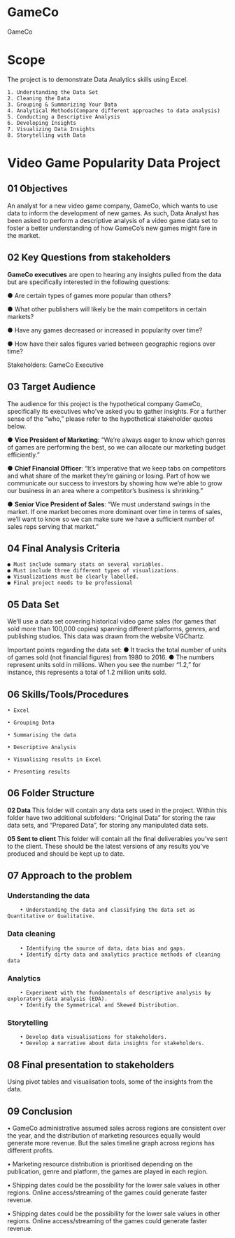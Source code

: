 # GameCo
GameCo

# Scope
The project is to demonstrate Data Analytics skills using Excel.

    1. Understanding the Data Set
    2. Cleaning the Data
    3. Grouping & Summarizing Your Data
    4. Analytical Methods(Compare different approaches to data analysis)
    5. Conducting a Descriptive Analysis
    6. Developing Insights
    7. Visualizing Data Insights
    8. Storytelling with Data

# Video Game Popularity Data Project




## 01 Objectives

An analyst for a new video game company, GameCo, which wants to
use data to inform the development of new games. As such, Data Analyst has been
asked to perform a descriptive analysis of a video game data set to foster a
better understanding of how GameCo’s new games might fare in the market.



## 02 Key Questions from stakeholders

**GameCo executives** are open to hearing any insights pulled from the data but
are specifically interested in the following questions:

● Are certain types of games more popular than others?

● What other publishers will likely be the main competitors in certain markets?

● Have any games decreased or increased in popularity over time?

● How have their sales figures varied between geographic regions over time?


Stakeholders: GameCo Executive


## 03 Target Audience

The audience for this project is the hypothetical company GameCo, specifically its
executives who’ve asked you to gather insights. For a further sense of the “who,”
please refer to the hypothetical stakeholder quotes below.

● **Vice President of Marketing**:​ “We’re always eager to know which genres of
games are performing the best, so we can allocate our marketing budget
efficiently.”
    
● **Chief Financial Officer**:​ “It’s imperative that we keep tabs on competitors and
what share of the market they’re gaining or losing. Part of how we
communicate our success to investors by showing how we’re able to grow
our business in an area where a competitor’s business is shrinking.”
    
● **Senior Vice President of Sales**:​ “We must understand swings in
the market. If one market becomes more dominant over time in terms of
sales, we’ll want to know so we can make sure we have a sufficient number of
sales reps serving that market.”
    

## 04 Final Analysis Criteria
    ● Must include summary stats on several variables.
    ● Must include three different types of visualizations.
    ● Visualizations must be clearly labelled.
    ● Final project needs to be professional 
    

## 05 Data Set

We’ll use a data set covering historical video game sales (for games that sold 
more than 100,000 copies) spanning different platforms, genres, and publishing
studios. This data was drawn from the website VGChartz​.

Important points regarding the data set:
● It tracks the total number of units of games sold (not financial figures) from
1980 to 2016.
● The numbers represent units sold in millions. When you see the number “1.2,”
for instance, this represents a total of 1.2 million units sold.


## 06 Skills/Tools/Procedures
    • Excel
    
    • Grouping Data
    
    • Summarising the data
    
    • Descriptive Analysis
    
    • Visualising results in Excel
    
    • Presenting results

## 06 Folder Structure

      
**02 Data**
     This folder will contain any data sets used in the project. Within this folder have two additional subfolders: “Original Data” for storing the raw data sets, and “Prepared Data”, for storing any manipulated data sets.

**05 Sent to client**
This folder will contain all the final deliverables you’ve sent to the client. These should be the latest versions of any results you’ve produced and should be kept up to date.

## 07 Approach to the problem

### Understanding the data
        • Understanding the data and classifying the data set as Quantitative or Qualitative.

### Data cleaning
        • Identifying the source of data, data bias and gaps.
        • Identify dirty data and analytics practice methods of cleaning data

### Analytics
        • Experiment with the fundamentals of descriptive analysis by exploratory data analysis (EDA).
        • Identify the Symmetrical and Skewed Distribution.

### Storytelling
        • Develop data visualisations for stakeholders.
        • Develop a narrative about data insights for stakeholders.



## 08 Final presentation to stakeholders

Using pivot tables and visualisation tools, some of the insights from the data.




## 09 Conclusion

• GameCo administrative assumed sales across regions are consistent over the year,
and the distribution of marketing resources equally would generate more revenue. 
But the sales timeline graph across regions has different profits.

• Marketing resource distribution is prioritised depending on the publication, 
genre and platform, the games are played in each region. 

• Shipping dates could be the possibility for the lower sale values in other
regions. Online access/streaming of the games could generate faster revenue.

• Shipping dates could be the possibility for the lower sale values in other
regions. Online access/streaming of the games could generate faster revenue.


